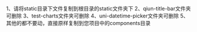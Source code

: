 1、请将static目录下文件复制到根目录的static文件夹下
2、qiun-title-bar文件夹可删除
3、test-charts文件夹可删除
4、uni-datetime-picker文件夹可删除
5、其他的都不要动，直接原样复制到您项目中的components目录